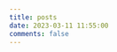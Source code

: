```yaml
---
title: posts
date: 2023-03-11 11:55:00
comments: false
---
```

<!-- 文章发布时间统计图 -->
<div id="posts-chart" data-start="2021-01" style="border-radius: 8px; height: 300px; padding: 10px;"></div>